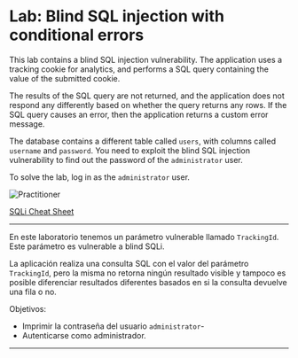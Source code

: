 # Lab: Blind SQL injection with conditional errors

This lab contains a blind SQL injection vulnerability. The application uses a tracking cookie for analytics, and performs a SQL query containing the value of the submitted cookie.

The results of the SQL query are not returned, and the application does not respond any differently based on whether the query returns any rows. If the SQL query causes an error, then the application returns a custom error message.

The database contains a different table called `users`, with columns called `username` and `password`. You need to exploit the blind SQL injection vulnerability to find out the password of the `administrator` user.

To solve the lab, log in as the `administrator` user. 

![Practitioner](https://img.shields.io/badge/level-Apprentice-blue)

[SQLi Cheat Sheet](https://portswigger.net/web-security/sql-injection/cheat-sheet)

---

En este laboratorio tenemos un parámetro vulnerable llamado `TrackingId`. Este parámetro es vulnerable a blind SQLi.

La aplicación realiza una consulta SQL con el valor del parámetro `TrackingId`, pero la misma no retorna ningún resultado visible y tampoco es posible diferenciar resultados diferentes basados en si la consulta devuelve una fila o no. 

Objetivos:

- Imprimir la contraseña del usuario `administrator`-
- Autenticarse como administrador.

---

